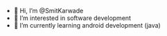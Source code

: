 - 👋 Hi, I’m @SmitKarwade
- 👀 I’m interested in software development
- 🌱 I’m currently learning android development (java)


<!---
SmitKarwade/SmitKarwade is a ✨ special ✨ repository because its `README.md` (this file) appears on your GitHub profile.
You can click the Preview link to take a look at your changes.
--->
